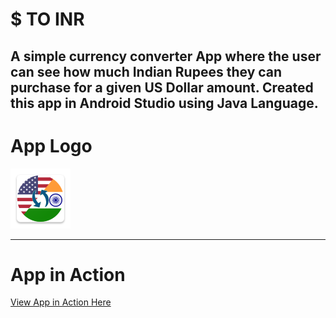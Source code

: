 <h1>$ TO INR</h1>
<h2>A simple currency converter App where the user can see how much Indian Rupees they can purchase for a given US Dollar amount. Created this app in Android Studio using Java Language.</h2> 
<h1>App Logo</h1>
<img src="icon.png" alt="USDTOINR Logo">
<hr>

# App in Action
[View App in Action Here](https://www.linkedin.com/feed/update/urn:li:activity:6721870213295484928/)
